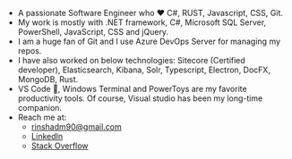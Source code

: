 - A passionate Software Engineer who :hearts: C#, RUST, Javascript, CSS, Git.
- My work is mostly with .NET framework, C#, Microsoft SQL Server, PowerShell, JavaScript, CSS and jQuery.
- I am a huge fan of Git and I use Azure DevOps Server for managing my repos.
- I have also worked on below technologies:
  Sitecore (Certified developer), Elasticsearch, Kibana, Solr, Typescript, Electron, DocFX, MongoDB, Rust.
- VS Code :blue_heart:, Windows Terminal and PowerToys are my favorite productivity tools. Of course, Visual studio has been my long-time companion.
- Reach me at:
  - rinshadm90@gmail.com
  - [LinkedIn](https://www.linkedin.com/in/muhammad-rinshad-67353258/)
  - [Stack Overflow](https://stackoverflow.com/users/10674906/rinshad)

